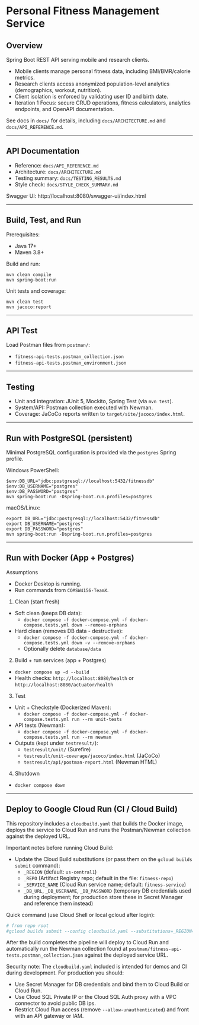 # Personal Fitness Management Service

## Overview
Spring Boot REST API serving mobile and research clients.

- Mobile clients manage personal fitness data, including BMI/BMR/calorie metrics.
- Research clients access anonymized population-level analytics (demographics, workout, nutrition).
- Client isolation is enforced by validating user ID and birth date.
- Iteration 1 Focus: secure CRUD operations, fitness calculators, analytics endpoints, and OpenAPI documentation.

See docs in `docs/` for details, including `docs/ARCHITECTURE.md` and `docs/API_REFERENCE.md`.

---

## API Documentation

- Reference: `docs/API_REFERENCE.md`
- Architecture: `docs/ARCHITECTURE.md`
- Testing summary: `docs/TESTING_RESULTS.md`
- Style check: `docs/STYLE_CHECK_SUMMARY.md`

Swagger UI:
http://localhost:8080/swagger-ui/index.html

---

## Build, Test, and Run

Prerequisites:
- Java 17+
- Maven 3.8+

Build and run:
```
mvn clean compile
mvn spring-boot:run
```

Unit tests and coverage:
```
mvn clean test
mvn jacoco:report
```

---

## API Test

Load Postman files from `postman/`:
- `fitness-api-tests.postman_collection.json`
- `fitness-api-tests.postman_environment.json`

---

## Testing

- Unit and integration: JUnit 5, Mockito, Spring Test (via `mvn test`).
- System/API: Postman collection executed with Newman.
- Coverage: JaCoCo reports written to `target/site/jacoco/index.html`.

---

## Run with PostgreSQL (persistent)

Minimal PostgreSQL configuration is provided via the `postgres` Spring profile.

Windows PowerShell:
```
$env:DB_URL="jdbc:postgresql://localhost:5432/fitnessdb"
$env:DB_USERNAME="postgres"
$env:DB_PASSWORD="postgres"
mvn spring-boot:run -Dspring-boot.run.profiles=postgres
```

macOS/Linux:
```
export DB_URL="jdbc:postgresql://localhost:5432/fitnessdb"
export DB_USERNAME="postgres"
export DB_PASSWORD="postgres"
mvn spring-boot:run -Dspring-boot.run.profiles=postgres
```

---

## Run with Docker (App + Postgres)

Assumptions
- Docker Desktop is running.
- Run commands from `COMSW4156-TeamX`.

1) Clean (start fresh)
- Soft clean (keeps DB data):
  - `docker compose -f docker-compose.yml -f docker-compose.tests.yml down --remove-orphans`
- Hard clean (removes DB data - destructive):
  - `docker compose -f docker-compose.yml -f docker-compose.tests.yml down -v --remove-orphans`
  - Optionally delete `database/data`

2) Build + run services (app + Postgres)
- `docker compose up -d --build`
- Health checks: `http://localhost:8080/health` or `http://localhost:8080/actuator/health`

3) Test
- Unit + Checkstyle (Dockerized Maven):
  - `docker compose -f docker-compose.yml -f docker-compose.tests.yml run --rm unit-tests`
- API tests (Newman):
  - `docker compose -f docker-compose.yml -f docker-compose.tests.yml run --rm newman`
- Outputs (kept under `testresult/`):
  - `testresult/unit/` (Surefire)
  - `testresult/unit-coverage/jacoco/index.html` (JaCoCo)
  - `testresult/api/postman-report.html` (Newman HTML)

4) Shutdown
- `docker compose down`

---

## Deploy to Google Cloud Run (CI / Cloud Build)

This repository includes a `cloudbuild.yaml` that builds the Docker image, deploys the service to Cloud Run and runs the Postman/Newman collection against the deployed URL.

Important notes before running Cloud Build:
- Update the Cloud Build substitutions (or pass them on the `gcloud builds submit` command):
  - `_REGION` (default: `us-central1`)
  - `_REPO` (Artifact Registry repo; default in the file: `fitness-repo`)
  - `_SERVICE_NAME` (Cloud Run service name; default: `fitness-service`)
  - `_DB_URL`, `_DB_USERNAME`, `_DB_PASSWORD` (temporary DB credentials used during deployment; for production store these in Secret Manager and reference them instead)

Quick command (use Cloud Shell or local gcloud after login):

```powershell
# from repo root
#gcloud builds submit --config cloudbuild.yaml --substitutions=_REGION="us-central1",_REPO="fitness-repo",_SERVICE_NAME="fitness-service",_DB_URL="jdbc:postgresql://<DB_IP>:5432/fitnessdb",_DB_USERNAME="fitnessuser",_DB_PASSWORD="your-pass"
```

After the build completes the pipeline will deploy to Cloud Run and automatically run the Newman collection found at `postman/fitness-api-tests.postman_collection.json` against the deployed service URL.

Security note: The `cloudbuild.yaml` included is intended for demos and CI during development. For production you should:
- Use Secret Manager for DB credentials and bind them to Cloud Build or Cloud Run.
- Use Cloud SQL Private IP or the Cloud SQL Auth proxy with a VPC connector to avoid public DB ips.
- Restrict Cloud Run access (remove `--allow-unauthenticated`) and front with an API gateway or IAM.

```

